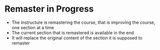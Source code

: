 # Remaster in Progress

- The instructure is remastering the course, that is improving the course, one section at a time
- The current section that is remastered is available in the end
- It will replace the original content of the section it is supposed to remaster
